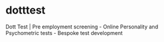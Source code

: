 dotttest
========

Dott Test | Pre employment screening - Online Personality and Psychometric tests - Bespoke test development
